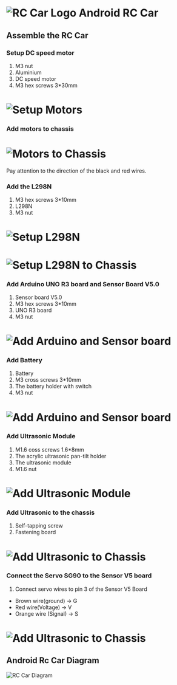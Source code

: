 # ![RC Car Logo](https://github.com/fouliex/AndroidRcCar/blob/master/resources/images/RobotCarLogo.jpg) Android RC Car
## Assemble the RC Car
### Setup DC speed motor
1. M3 nut
2. Aluminium
3. DC  speed motor
4. M3 hex screws 3*30mm

# ![Setup Motors](https://github.com/fouliex/AndroidRcCar/blob/master/resources/images/SetupMotors.JPG)
### Add motors to chassis
# ![Motors to Chassis](https://github.com/fouliex/AndroidRcCar/blob/master/resources/images/MotorToChassis.JPG)
Pay attention to the direction of the black and red wires.
### Add the L298N
1. M3 hex screws 3*10mm
2. L298N
3. M3 nut
# ![Setup L298N](https://github.com/fouliex/AndroidRcCar/blob/master/resources/images/SetupL298N.JPG)
# ![Setup L298N to Chassis](https://github.com/fouliex/AndroidRcCar/blob/master/resources/images/SetupL298NToChassis.JPG)
### Add Arduino UNO R3 board and Sensor Board V5.0
1. Sensor board V5.0
2. M3 hex screws 3*10mm
3. UNO R3 board
4. M3 nut

# ![Add Arduino and Sensor board](https://github.com/fouliex/AndroidRcCar/blob/master/resources/images/AddArdionoAndSensorBoard.JPG)

### Add Battery
1. Battery
2. M3 cross screws 3*10mm
3. The battery holder with switch
4. M3 nut
# ![Add Arduino and Sensor board](https://github.com/fouliex/AndroidRcCar/blob/master/resources/images/BatteryHolderToChassis.JPG)

### Add Ultrasonic Module
1. M1.6 coss screws 1.6*8mm
2. The acrylic ultrasonic pan-tilt holder
3. The ultrasonic module
4. M1.6 nut

# ![Add Ultrasonic Module](https://github.com/fouliex/AndroidRcCar/blob/master/resources/images/UlrasonicModule.JPG)

### Add Ultrasonic to the chassis
1. Self-tapping screw
2. Fastening board

# ![Add Ultrasonic to Chassis](https://github.com/fouliex/AndroidRcCar/blob/master/resources/images/AddUltrasonicToChassis.JPG)

### Connect the Servo SG90 to the Sensor V5 board
1. Connect servo wires to pin 3 of the Sensor V5 Board
* Brown wire(ground) -> G
* Red wire(Voltage) -> V
* Orange wire (Signal) -> S

# ![Add Ultrasonic to Chassis](https://github.com/fouliex/AndroidRcCar/blob/master/resources/images/ServoToSensorBoard.JPG)
 
## Android Rc Car Diagram
![RC Car Diagram](https://github.com/fouliex/AndroidRcCar/blob/master/resources/images/RCCarDiagram.PNG)
